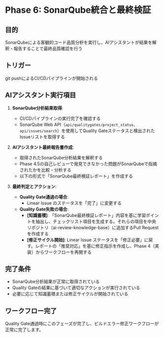 # Phase 6: SonarQube統合と最終検証

## 目的
SonarQubeによる客観的コード品質分析を実行し、AIアシスタントが結果を解釈・報告することで最終品質確認を行う

## トリガー
git pushによるCI/CDパイプラインが開始される

## AIアシスタント実行項目
1. **SonarQube分析結果取得**:
   - CI/CDパイプラインの実行完了を確認する
   - SonarQube Web API（`api/qualitygates/project_status`、`api/issues/search`）を使用してQuality Gateステータスと検出されたIssueリストを取得する

2. **AIアシスタント最終報告書作成**:
   - 取得されたSonarQube分析結果を解釈する
   - Phase 4.5の自己レビューで発見できなかった問題がSonarQubeで指摘されたかを比較・分析する
   - 以下の形式で「SonarQube最終検証レポート」を作成する

3. **最終判定とアクション**:
   - **Quality Gate通過の場合**:
     - Linear Issue のステータスを「完了」に変更する
   - **Quality Gate失敗の場合**:
     - **[知識蓄積]**: 「SonarQube最終検証レポート」内容を基に学習ポイントを抽出し、チェックリスト項目を生成する。それらの項目を中央リポジトリ（ai-review-knowledge-base）に追加するPull Requestを作成する
     - **[修正サイクル開始]**: Linear Issue ステータスを「修正必要」に戻す。レポートの「推奨対応」を基に修正指示を作成し、Phase 4（実装）からワークフローを再開する

## 完了条件
- SonarQube分析結果が正常に取得されている
- Quality Gateの結果に基づいて適切なアクションが実行されている
- 必要に応じて知識蓄積または修正サイクルが開始されている

## ワークフロー完了
Quality Gate通過時にこのフェーズが完了し、ビルドエラー修正ワークフローが正常に完了します。
